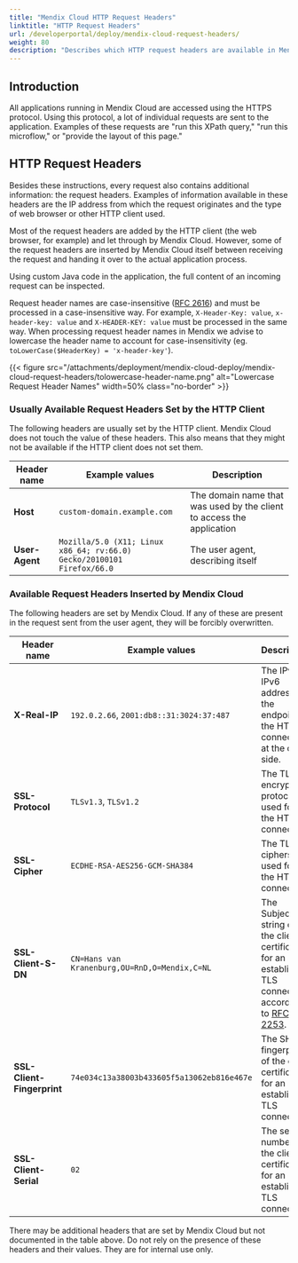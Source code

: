 ```yaml
---
title: "Mendix Cloud HTTP Request Headers"
linktitle: "HTTP Request Headers"
url: /developerportal/deploy/mendix-cloud-request-headers/
weight: 80
description: "Describes which HTTP request headers are available in Mendix Cloud."
---
```


## Introduction

All applications running in Mendix Cloud are accessed using the HTTPS protocol. Using this protocol, a lot of individual requests are sent to the application. Examples of these requests are "run this XPath query," "run this microflow," or "provide the layout of this page."

## HTTP Request Headers

Besides these instructions, every request also contains additional information: the request headers. Examples of information available in these headers are the IP address from which the request originates and the type of web browser or other HTTP client used.

Most of the request headers are added by the HTTP client (the web browser, for example) and let through by Mendix Cloud. However, some of the request headers are inserted by Mendix Cloud itself between receiving the request and handing it over to the actual application process.

Using custom Java code in the application, the full content of an incoming request can be inspected.

Request header names are case-insensitive ([RFC 2616](https://www.w3.org/Protocols/rfc2616/rfc2616-sec4.html#sec4.2)) and must be processed in a case-insensitive way. For example, `X-Header-Key: value`, `x-header-key: value` and `X-HEADER-KEY: value` must be processed in the same way. When processing request header names in Mendix we advise to lowercase the header name to account for case-insensitivity (eg. `toLowerCase($HeaderKey) = 'x-header-key'`).

{{< figure src="/attachments/deployment/mendix-cloud-deploy/mendix-cloud-request-headers/tolowercase-header-name.png" alt="Lowercase Request Header Names" width=50% class="no-border" >}}

### Usually Available Request Headers Set by the HTTP Client

The following headers are usually set by the HTTP client. Mendix Cloud does not touch the value of these headers. This also means that they might not be available if the HTTP client does not set them.

| Header name                                 | Example values                                             | Description |
| ------------------------------------------- | ------------------------------------------------------------ | ------------------------------------------------------------ |
| **Host**                                    | `custom-domain.example.com`                                  | The domain name that was used by the client to access the application |
| **User-Agent**                              | `Mozilla/5.0 (X11; Linux x86_64; rv:66.0) Gecko/20100101 Firefox/66.0` | The user agent, describing itself |

### Available Request Headers Inserted by Mendix Cloud

The following headers are set by Mendix Cloud. If any of these are present in the request sent from the user agent, they will be forcibly overwritten.

| Header name                                 | Example values                                             | Description
| ------------------------------------------- | ------------------------------------------------------------ | ------------------------------------------------------------ |
| **X-Real-IP**                               | `192.0.2.66`, `2001:db8::31:3024:37:487`                     | The IPv4 or IPv6 address of the endpoint of the HTTP connection at the client side. |
| **SSL-Protocol**                            | `TLSv1.3`, `TLSv1.2`                                         | The TLS encryption protocol used for the HTTPS connection. |
| **SSL-Cipher**                              | `ECDHE-RSA-AES256-GCM-SHA384`                                | The TLS ciphers used for the HTTPS connection. |
| **SSL-Client-S-DN**                         | `CN=Hans van Kranenburg,OU=RnD,O=Mendix,C=NL`                | The Subject DN string of the client certificate for an established TLS connection according to [RFC 2253](https://tools.ietf.org/html/rfc2253). |
| **SSL-Client-Fingerprint**                  | `74e034c13a38003b433605f5a13062eb816e467e`                   | The SHA1 fingerprint of the client certificate for an established TLS connection. |
| **SSL-Client-Serial**                       | `02`                                                         | The serial number of the client certificate for an established TLS connection. |

There may be additional headers that are set by Mendix Cloud but not documented in the table above. Do not rely on the presence of these headers and their values. They are for internal use only.
